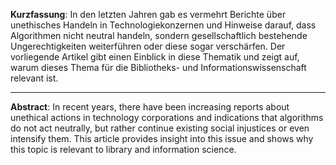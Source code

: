 **Kurzfassung**: In den letzten Jahren gab es vermehrt Berichte über unethisches Handeln in Technologiekonzernen und Hinweise darauf, dass Algorithmen nicht neutral handeln, sondern gesellschaftlich bestehende Ungerechtigkeiten weiterführen oder diese sogar verschärfen. Der vorliegende Artikel gibt einen Einblick in diese Thematik und zeigt auf, warum dieses Thema für die Bibliotheks- und Informationswissenschaft relevant ist.


---

**Abstract**: In recent years, there have been increasing reports about unethical actions in technology corporations and indications that algorithms do not act neutrally, but rather continue existing social injustices or even intensify them. This article provides insight into this issue and shows why this topic is relevant to library and information science.
